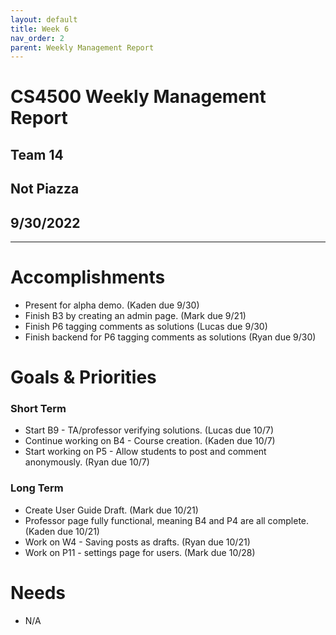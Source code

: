 ```yaml
---
layout: default
title: Week 6
nav_order: 2
parent: Weekly Management Report
---
```

# CS4500 Weekly Management Report 
## Team 14
## Not Piazza
## 9/30/2022
***

# Accomplishments
- Present for alpha demo. (Kaden due 9/30)
- Finish B3 by creating an admin page. (Mark due 9/21)
- Finish P6 tagging comments as solutions (Lucas due 9/30)
- Finish backend for P6 tagging comments as solutions (Ryan due 9/30)

# Goals & Priorities
### Short Term
- Start B9 - TA/professor verifying solutions. (Lucas due 10/7)
- Continue working on B4 - Course creation. (Kaden due 10/7)
- Start working on P5 - Allow students to post and comment anonymously. (Ryan due 10/7)

### Long Term
- Create User Guide Draft. (Mark due 10/21)
- Professor page fully functional, meaning B4 and P4 are all complete. (Kaden due 10/21)
- Work on W4 - Saving posts as drafts. (Ryan due 10/21)
- Work on P11 - settings page for users. (Mark due 10/28)

# Needs
- N/A
